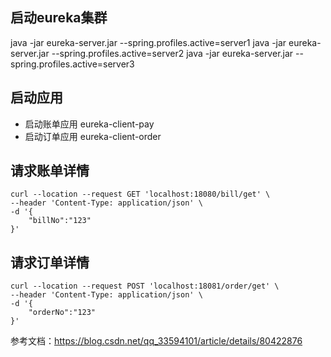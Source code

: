 ## 启动eureka集群
java -jar eureka-server.jar --spring.profiles.active=server1
java -jar eureka-server.jar --spring.profiles.active=server2
java -jar eureka-server.jar --spring.profiles.active=server3

## 启动应用
- 启动账单应用 eureka-client-pay
- 启动订单应用 eureka-client-order

## 请求账单详情
```
curl --location --request GET 'localhost:18080/bill/get' \
--header 'Content-Type: application/json' \
-d '{
    "billNo":"123"
}'
```

## 请求订单详情
```
curl --location --request POST 'localhost:18081/order/get' \
--header 'Content-Type: application/json' \
-d '{
    "orderNo":"123"
}'
```

参考文档：https://blog.csdn.net/qq_33594101/article/details/80422876